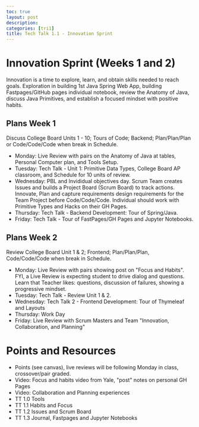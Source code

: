 ```yaml
---
toc: true
layout: post
description: 
categories: [tri1]
title: Tech Talk 1.1 - Innovation Sprint
---
```


# Innovation Sprint (Weeks 1 and 2)
Innovation is a time to explore, learn, and obtain skills needed to reach goals.  Exploration in building 1st Java Spring Web App, building Fastpages/GitHub pages individual notebook, review the Anatomy of Java, discuss Java Primitives, and establish a focused mindset with positive habits.

## Plans Week 1
Discuss College Board Units 1 - 10; Tours of Code; Backend; Plan/Plan/Plan or Code/Code/Code when break in Schedule.
- Monday: Live Review with pairs on the Anatomy of Java at tables, Personal Computer plan, and Tools Setup.
- Tuesday:  Tech Talk - Unit 1: Primitive Data Types, College Board AP classroom, and Schedule for 10 units of review.  
- Wednesday:  PBL and Invididual objectives day.  Scrum Team creates Issues and builds a Project Board (Scrum Board) to track actions. Innovate, Plan and capture requirements design requirements for the Team Project before Code/Code/Code.  Individual should work with Primitive Types and Hacks on their GH Pages. 
- Thursday:  Tech Talk - Backend Development: Tour of Spring/Java.
- Friday: Tech Talk - Tour of FastPages/GH Pages and Jupyter Notebooks.

## Plans Week 2
Review College Board Unit 1 & 2;  Frontend; Plan/Plan/Plan, Code/Code/Code when break in Schedule.
- Monday: Live Review with pairs showing post on "Focus and Habits".  FYI, a Live Review is expecting student to drive dialog and questions.  Learn that Teacher likes: questions, discussion of failures, showing a progressive mindset.
- Tuesday: Tech Talk - Review Unit 1 & 2.
- Wednesday: Tech Talk 2 - Frontend Development: Tour of Thymeleaf and Layouts
- Thursday: Work Day
- Friday: Live Review with Scrum Masters and Team "Innovation, Collaboration, and Planning"

# Points and Resources
- Points (see canvas), live reviews will be following Monday in class, crossover/pair graded.
- Video: Focus and habits video from Yale, "post" notes on personal GH Pages
- Video: Collaboration and Planning experiences
- TT 1.0 Tools
- TT 1.1 Habits and Focus 
- TT 1.2 Issues and Scrum Board 
- TT 1.3 Journal, Fastpages and Jupyter Notebooks